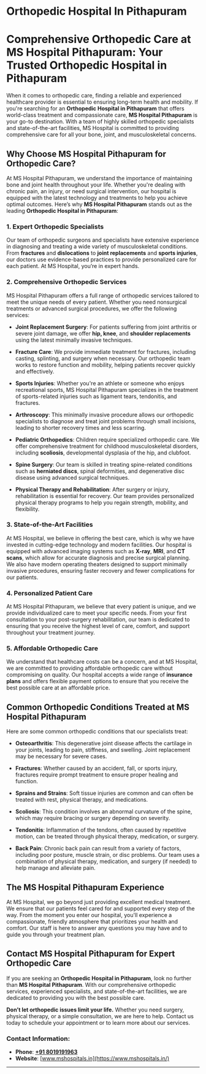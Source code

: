 # Orthopedic Hospital In Pithapuram
# Comprehensive Orthopedic Care at MS Hospital Pithapuram: Your Trusted Orthopedic Hospital in Pithapuram

When it comes to orthopedic care, finding a reliable and experienced healthcare provider is essential to ensuring long-term health and mobility. If you're searching for an **Orthopedic Hospital in Pithapuram** that offers world-class treatment and compassionate care, **MS Hospital Pithapuram** is your go-to destination. With a team of highly skilled orthopedic specialists and state-of-the-art facilities, MS Hospital is committed to providing comprehensive care for all your bone, joint, and musculoskeletal concerns.

## Why Choose MS Hospital Pithapuram for Orthopedic Care?

At MS Hospital Pithapuram, we understand the importance of maintaining bone and joint health throughout your life. Whether you're dealing with chronic pain, an injury, or need surgical intervention, our hospital is equipped with the latest technology and treatments to help you achieve optimal outcomes. Here’s why **MS Hospital Pithapuram** stands out as the leading **Orthopedic Hospital in Pithapuram**:

### 1. Expert Orthopedic Specialists

Our team of orthopedic surgeons and specialists have extensive experience in diagnosing and treating a wide variety of musculoskeletal conditions. From **fractures** and **dislocations** to **joint replacements** and **sports injuries**, our doctors use evidence-based practices to provide personalized care for each patient. At MS Hospital, you’re in expert hands.

### 2. Comprehensive Orthopedic Services

MS Hospital Pithapuram offers a full range of orthopedic services tailored to meet the unique needs of every patient. Whether you need nonsurgical treatments or advanced surgical procedures, we offer the following services:

- **Joint Replacement Surgery**: For patients suffering from joint arthritis or severe joint damage, we offer **hip, knee**, and **shoulder replacements** using the latest minimally invasive techniques.
  
- **Fracture Care**: We provide immediate treatment for fractures, including casting, splinting, and surgery when necessary. Our orthopedic team works to restore function and mobility, helping patients recover quickly and effectively.
  
- **Sports Injuries**: Whether you're an athlete or someone who enjoys recreational sports, MS Hospital Pithapuram specializes in the treatment of sports-related injuries such as ligament tears, tendonitis, and fractures.
  
- **Arthroscopy**: This minimally invasive procedure allows our orthopedic specialists to diagnose and treat joint problems through small incisions, leading to shorter recovery times and less scarring.
  
- **Pediatric Orthopedics**: Children require specialized orthopedic care. We offer comprehensive treatment for childhood musculoskeletal disorders, including **scoliosis**, developmental dysplasia of the hip, and clubfoot.
  
- **Spine Surgery**: Our team is skilled in treating spine-related conditions such as **herniated discs**, spinal deformities, and degenerative disc disease using advanced surgical techniques.
  
- **Physical Therapy and Rehabilitation**: After surgery or injury, rehabilitation is essential for recovery. Our team provides personalized physical therapy programs to help you regain strength, mobility, and flexibility.

### 3. State-of-the-Art Facilities

At MS Hospital, we believe in offering the best care, which is why we have invested in cutting-edge technology and modern facilities. Our hospital is equipped with advanced imaging systems such as **X-ray**, **MRI**, and **CT scans**, which allow for accurate diagnosis and precise surgical planning. We also have modern operating theaters designed to support minimally invasive procedures, ensuring faster recovery and fewer complications for our patients.

### 4. Personalized Patient Care

At MS Hospital Pithapuram, we believe that every patient is unique, and we provide individualized care to meet your specific needs. From your first consultation to your post-surgery rehabilitation, our team is dedicated to ensuring that you receive the highest level of care, comfort, and support throughout your treatment journey.

### 5. Affordable Orthopedic Care

We understand that healthcare costs can be a concern, and at MS Hospital, we are committed to providing affordable orthopedic care without compromising on quality. Our hospital accepts a wide range of **insurance plans** and offers flexible payment options to ensure that you receive the best possible care at an affordable price.

## Common Orthopedic Conditions Treated at MS Hospital Pithapuram

Here are some common orthopedic conditions that our specialists treat:

- **Osteoarthritis**: This degenerative joint disease affects the cartilage in your joints, leading to pain, stiffness, and swelling. Joint replacement may be necessary for severe cases.
  
- **Fractures**: Whether caused by an accident, fall, or sports injury, fractures require prompt treatment to ensure proper healing and function.

- **Sprains and Strains**: Soft tissue injuries are common and can often be treated with rest, physical therapy, and medications.
  
- **Scoliosis**: This condition involves an abnormal curvature of the spine, which may require bracing or surgery depending on severity.
  
- **Tendonitis**: Inflammation of the tendons, often caused by repetitive motion, can be treated through physical therapy, medication, or surgery.
  
- **Back Pain**: Chronic back pain can result from a variety of factors, including poor posture, muscle strain, or disc problems. Our team uses a combination of physical therapy, medication, and surgery (if needed) to help manage and alleviate pain.

## The MS Hospital Pithapuram Experience

At MS Hospital, we go beyond just providing excellent medical treatment. We ensure that our patients feel cared for and supported every step of the way. From the moment you enter our hospital, you'll experience a compassionate, friendly atmosphere that prioritizes your health and comfort. Our staff is here to answer any questions you may have and to guide you through your treatment plan.

## Contact MS Hospital Pithapuram for Expert Orthopedic Care

If you are seeking an **Orthopedic Hospital in Pithapuram**, look no further than **MS Hospital Pithapuram**. With our comprehensive orthopedic services, experienced specialists, and state-of-the-art facilities, we are dedicated to providing you with the best possible care.

**Don’t let orthopedic issues limit your life.** Whether you need surgery, physical therapy, or a simple consultation, we are here to help. Contact us today to schedule your appointment or to learn more about our services.

### Contact Information:

- **Phone**: [**+91 8019191963**](tel:+918019191963)
- **Website**: [www.mshospitals.in](https://www.mshospitals.in/)

---
